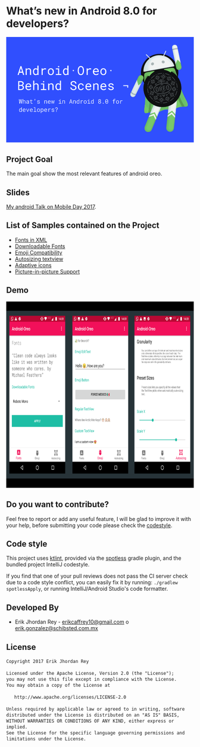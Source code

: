 # What’s new in Android 8.0 for developers?

![](./art/oreo.png)

Project Goal
---------------------------
The main goal show the most relevant features of android oreo.

Slides
-------

[My android Talk on Mobile Day 2017](https://speakerdeck.com/erikcaffrey/android-oreo-behind-scenes).



List of Samples contained on the Project
----------------------------------------
- [Fonts in XML](https://developer.android.com/guide/topics/ui/look-and-feel/fonts-in-xml.html)
- [Downloadable Fonts](https://developer.android.com/guide/topics/ui/look-and-feel/downloadable-fonts.html)
- [Emoji Compatibility](https://developer.android.com/guide/topics/ui/look-and-feel/emoji-compat.html)
- [Autosizing textview](https://developer.android.com/guide/topics/ui/look-and-feel/autosizing-textview.html)
- [Adaptive icons](https://developer.android.com/guide/practices/ui_guidelines/icon_design_adaptive.html)
- [Picture-in-picture Support](https://developer.android.com/guide/topics/ui/picture-in-picture.html)


Demo
----

<img src="./art/oreo-8.png" width="800" height="500">


Do you want to contribute?
--------------------------
Feel free to report or add any useful feature, I will be glad to improve it with your help, before submitting your code please check the [codestyle](https://github.com/square/java-code-styles).

Code style
--------------------------

This project uses [ktlint](https://github.com/shyiko/ktlint), provided via
the [spotless](https://github.com/diffplug/spotless) gradle plugin, and the bundled project IntelliJ codestyle.

If you find that one of your pull reviews does not pass the CI server check due to a code style conflict, you can
easily fix it by running: `./gradlew spotlessApply`, or running IntelliJ/Android Studio's code formatter.


Developed By
------------

* Erik Jhordan Rey  - <erikcaffrey10@gmail.com> o <erik.gonzalez@schibsted.com.mx>

License
-------

    Copyright 2017 Erik Jhordan Rey

    Licensed under the Apache License, Version 2.0 (the "License");
    you may not use this file except in compliance with the License.
    You may obtain a copy of the License at

       http://www.apache.org/licenses/LICENSE-2.0

    Unless required by applicable law or agreed to in writing, software
    distributed under the License is distributed on an "AS IS" BASIS,
    WITHOUT WARRANTIES OR CONDITIONS OF ANY KIND, either express or implied.
    See the License for the specific language governing permissions and
    limitations under the License.
